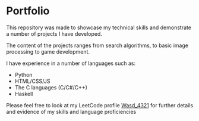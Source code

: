 # Portfolio

This repository was made to showcase my technical skills and demonstrate a number of projects I have developed. 

The content of the projects ranges from search algorithms, to basic image processing to game development.

I have experience in a number of languages such as:
- Python
- HTML/CSS/JS
- The C languages (C/C#/C++)
- Haskell

Please feel free to look at my LeetCode profile [Wasd_4321](https://leetcode.com/u/Wasd_4321/) for further details and evidence of my skills and language proficiencies